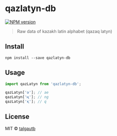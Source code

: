 # qazlatyn-db

[![NPM version][npm-image]][npm-url]

> Raw data of kazakh latin alphabet (qazaq latyn)

## Install

    npm install --save qazlatyn-db

## Usage

```js
import qazLatyn from 'qazlatyn-db';

qazLatyn['ә']; // ae
qazLatyn['ң']; // ng
qazLatyn['қ']; // q

```

## License

MIT © [talgautb](http://gtalk.kz)

[npm-url]: https://npmjs.org/package/qazlatyn-db
[npm-image]: https://img.shields.io/npm/v/qazlatyn-db.svg?style=flat-square

